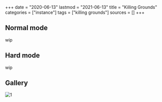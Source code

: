 +++
date = "2020-06-13"
lastmod = "2021-06-13"
title = "Killing Grounds"
categories = ["instance"]
tags = ["killing grounds"]
sources = []
+++

[1]: /images/instances/killingGrounds_01.png

## Normal mode
wip

## Hard mode
wip

## Gallery

![1]
